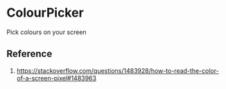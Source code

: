 # ColourPicker
Pick colours on your screen

## Reference
1. https://stackoverflow.com/questions/1483928/how-to-read-the-color-of-a-screen-pixel#1483963
